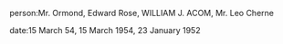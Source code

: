 person:Mr. Ormond, Edward Rose, WILLIAM J. ACOM, Mr. Leo Cherne

date:15 March 54, 15 March 1954, 23 January 1952

